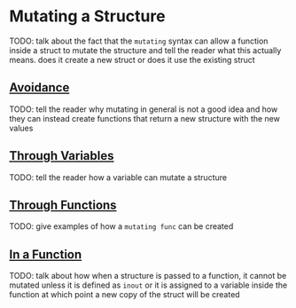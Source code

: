 # Mutating a Structure

TODO: talk about the fact that the `mutating` syntax can allow a function inside a struct to mutate the structure and tell the reader what this actually means. does it create a new struct or does it use the existing struct

## [Avoidance](#avoidance)

TODO: tell the reader why mutating in general is not a good idea and how they can instead create functions that return a new structure with the new values

## [Through Variables](#through-variables)

TODO: tell the reader how a variable can mutate a structure

## [Through Functions](#through-functions)

TODO: give examples of how a `mutating func` can be created

## [In a Function](#in-a-function)

TODO: talk about how when a structure is passed to a function, it cannot be mutated unless it is defined as `inout` or it is assigned to a variable inside the function at which point a new copy of the struct will be created

